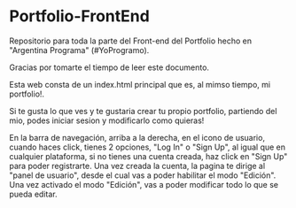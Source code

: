 # Portfolio-FrontEnd
Repositorio para toda la parte del Front-end del Portfolio hecho en "Argentina Programa" (#YoProgramo).

Gracias por tomarte el tiempo de leer este documento.

Esta web consta de un index.html principal que es, al mimso tiempo, mi portfolio!.

Si te gusta lo que ves y te gustaria crear tu propio portfolio, partiendo del mio, podes iniciar sesion y modificarlo como quieras!

En la barra de navegación, arriba a la derecha, en el icono de usuario, cuando haces click, tienes 2 opciones, "Log In" o "Sign Up", al igual que en cualquier plataforma, si no tienes una cuenta creada, haz click en "Sign Up" para poder registrarte. Una vez creada la cuenta, la pagina te dirige al "panel de usuario", desde el cual vas a poder habilitar el modo "Edición". Una vez activado el modo "Edición", vas a poder modificar todo lo que se pueda editar.

<!-- En este apartado, va la explicación de como editar el contenido, aun estoy trabajando en eso, asi que, stay tuned! -->

